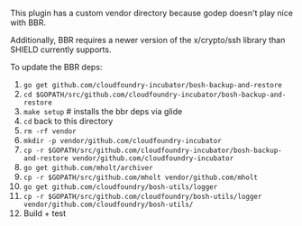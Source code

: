 This plugin has a custom vendor directory because godep doesn't play nice with BBR.

Additionally, BBR requires a newer version of the x/crypto/ssh library than SHIELD
currently supports.

To update the BBR deps:

1. `go get github.com/cloudfoundry-incubator/bosh-backup-and-restore`
2. `cd $GOPATH/src/github.com/cloudfoundry-incubator/bosh-backup-and-restore`
3. `make setup` # installs the bbr deps via glide
4. `cd` back to this directory
5. `rm -rf vendor`
6. `mkdir -p vendor/github.com/cloudfoundry-incubator`
7. `cp -r $GOPATH/src/github.com/cloudfoundry-incubator/bosh-backup-and-restore vendor/github.com/cloudfoundry-incubator`
8. `go get github.com/mholt/archiver`
9. `cp -r $GOPATH/src/github.com/mholt vendor/github.com/mholt`
10. `go get github.com/cloudfoundry/bosh-utils/logger`
12. `cp -r $GOPATH/src/github.com/cloudfoundry/bosh-utils/logger vendor/github.com/cloudfoundry/bosh-utils/`
11. Build + test
